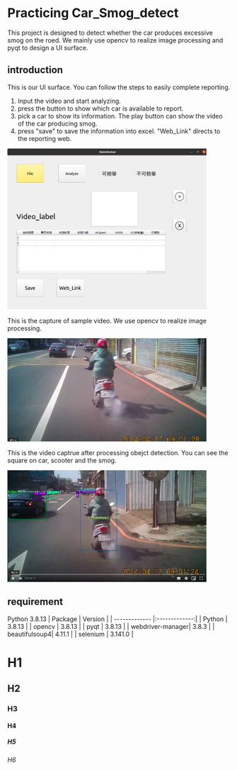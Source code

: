# Practicing Car_Smog_detect

This project is designed to detect whether the car produces excessive smog on the roed. We mainly use opencv to realize image processing and pyqt to design a UI surface.


## introduction
This is our UI surface. You can follow the steps to easily complete reporting.
1. Input the video and start analyzing.
2. press the button to show which car is available to report.
3. pick a car to show its information. The play button can show the video of the car producing smog.
4. press "save" to save the information into excel. "Web_Link" directs to the reporting web.

![測試](https://github.com/dabanshaw/smog_detect_project/blob/master/surface.jpeg "test")

This is the capture of sample video. We use opencv to realize image processing. 

![測試](https://github.com/dabanshaw/smog_detect_project/blob/master/sample.jpeg "test")

This is the video captrue after processing obejct detection. You can see the square on car, scooter and the smog.

![測試](https://github.com/dabanshaw/smog_detect_project/blob/master/object_detect.jpeg "test")






## requirement
Python 3.8.13
| Package       | Version       |
| ------------- |:-------------:|
| Python        | 3.8.13        |
| opencv        | 3.8.13        |
| pyqt          | 3.8.13        |
| webdriver-manager| 3.8.3      |
| beautifulsoup4| 4.11.1        |
| selenium | 3.141.0        |



# H1
## H2
### H3
#### H4
##### H5
###### H6
